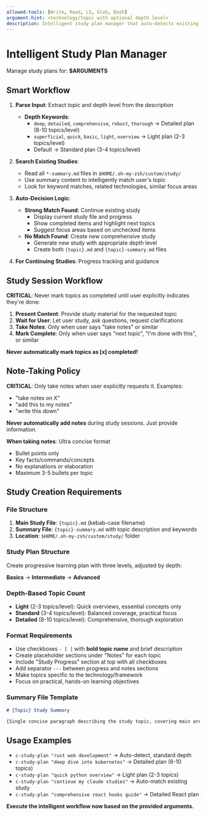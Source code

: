 ```yaml
---
allowed-tools: [Write, Read, LS, Glob, Bash]
argument-hint: <technology/topic with optional depth level>
description: Intelligent study plan manager that auto-detects existing studies and creates depth-appropriate plans
---
```


# Intelligent Study Plan Manager

Manage study plans for: **$ARGUMENTS**

## Smart Workflow

1. **Parse Input**: Extract topic and depth level from the description
   - **Depth Keywords**:
     - `deep`, `detailed`, `comprehensive`, `robust`, `thorough` → Detailed plan (8-10 topics/level)
     - `superficial`, `quick`, `basic`, `light`, `overview` → Light plan (2-3 topics/level)  
     - Default → Standard plan (3-4 topics/level)

2. **Search Existing Studies**:
   - Read all `*-summary.md` files in `$HOME/.oh-my-zsh/custom/study/`
   - Use summary content to intelligently match user's topic
   - Look for keyword matches, related technologies, similar focus areas

3. **Auto-Decision Logic**:
   - **Strong Match Found**: Continue existing study
     - Display current study file and progress
     - Show completed items and highlight next topics
     - Suggest focus areas based on unchecked items
   - **No Match Found**: Create new comprehensive study
     - Generate new study with appropriate depth level
     - Create both `{topic}.md` and `{topic}-summary.md` files

4. **For Continuing Studies**: Progress tracking and guidance

## Study Session Workflow

**CRITICAL**: Never mark topics as completed until user explicitly indicates they're done:

1. **Present Content**: Provide study material for the requested topic
2. **Wait for User**: Let user study, ask questions, request clarifications
3. **Take Notes**: Only when user says "take notes" or similar
4. **Mark Complete**: Only when user says "next topic", "I'm done with this", or similar

**Never automatically mark topics as [x] completed!**

## Note-Taking Policy

**CRITICAL**: Only take notes when user explicitly requests it. Examples:

- "take notes on X"
- "add this to my notes"
- "write this down"

**Never automatically add notes** during study sessions. Just provide information.

**When taking notes**: Ultra concise format

- Bullet points only
- Key facts/commands/concepts
- No explanations or elaboration
- Maximum 3-5 bullets per topic

## Study Creation Requirements

### File Structure

1. **Main Study File**: `{topic}.md` (kebab-case filename)
2. **Summary File**: `{topic}-summary.md` with topic description and keywords
3. **Location**: `$HOME/.oh-my-zsh/custom/study/` folder

### Study Plan Structure

Create progressive learning plan with three levels, adjusted by depth:

**Basics** → **Intermediate** → **Advanced**

### Depth-Based Topic Count

- **Light** (2-3 topics/level): Quick overviews, essential concepts only
- **Standard** (3-4 topics/level): Balanced coverage, practical focus
- **Detailed** (8-10 topics/level): Comprehensive, thorough exploration

### Format Requirements

- Use checkboxes `- [ ]` with **bold topic name** and brief description
- Create placeholder sections under "Notes" for each topic  
- Include "Study Progress" section at top with all checkboxes
- Add separator `---` between progress and notes sections
- Make topics specific to the technology/framework
- Focus on practical, hands-on learning objectives

### Summary File Template

```markdown
# {Topic} Study Summary

{Single concise paragraph describing the study topic, covering main areas of focus, key technologies, learning objectives, and practical applications. Include relevant keywords naturally within the description for intelligent matching.}
```

## Usage Examples

- `c-study-plan "rust web development"` → Auto-detect, standard depth
- `c-study-plan "deep dive into kubernetes"` → Detailed plan (8-10 topics)
- `c-study-plan "quick python overview"` → Light plan (2-3 topics)  
- `c-study-plan "continue my claude studies"` → Auto-match existing study
- `c-study-plan "comprehensive react hooks guide"` → Detailed React plan

**Execute the intelligent workflow now based on the provided arguments.**

